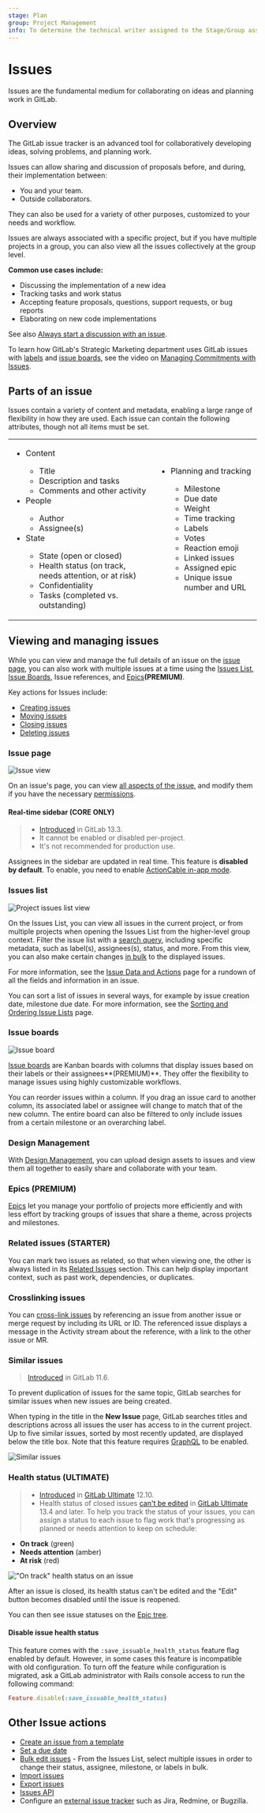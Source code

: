 ```yaml
---
stage: Plan
group: Project Management
info: To determine the technical writer assigned to the Stage/Group associated with this page, see https://about.gitlab.com/handbook/engineering/ux/technical-writing/#designated-technical-writers
---
```


# Issues

Issues are the fundamental medium for collaborating on ideas and planning work in GitLab.

## Overview

The GitLab issue tracker is an advanced tool for collaboratively developing ideas, solving problems,
and planning work.

Issues can allow sharing and discussion of proposals before, and during,
their implementation between:

- You and your team.
- Outside collaborators.

They can also be used for a variety of other purposes, customized to your
needs and workflow.

Issues are always associated with a specific project, but if you have multiple projects in a group,
you can also view all the issues collectively at the group level.

**Common use cases include:**

- Discussing the implementation of a new idea
- Tracking tasks and work status
- Accepting feature proposals, questions, support requests, or bug reports
- Elaborating on new code implementations

See also [Always start a discussion with an issue](https://about.gitlab.com/blog/2016/03/03/start-with-an-issue/).

<i class="fa fa-youtube-play youtube" aria-hidden="true"></i>
To learn how GitLab's Strategic Marketing department uses GitLab issues with [labels](../labels.md) and
[issue boards](../issue_board.md), see the video on
[Managing Commitments with Issues](https://www.youtube.com/watch?v=cuIHNintg1o&t=3).

## Parts of an issue

Issues contain a variety of content and metadata, enabling a large range of flexibility
in how they are used. Each issue can contain the following attributes, though not all items
must be set.

<table class="borderless-table fixed-table">
<tr>
    <td>
        <ul>
            <li>Content</li>
            <ul>
                <li>Title</li>
                <li>Description and tasks</li>
                <li>Comments and other activity</li>
            </ul>
            <li>People</li>
            <ul>
                <li>Author</li>
                <li>Assignee(s)</li>
            </ul>
            <li>State</li>
            <ul>
                <li>State (open or closed)</li>
                <li>Health status (on track, needs attention, or at risk)</li>
                <li>Confidentiality</li>
                <li>Tasks (completed vs. outstanding)</li>
            </ul>
        </ul>
    </td>
    <td>
        <ul>
            <li>Planning and tracking</li>
            <ul>
                <li>Milestone</li>
                <li>Due date</li>
                <li>Weight</li>
                <li>Time tracking</li>
                <li>Labels</li>
                <li>Votes</li>
                <li>Reaction emoji</li>
                <li>Linked issues</li>
                <li>Assigned epic</li>
                <li>Unique issue number and URL</li>
            </ul>
       </ul>
    </td>
</tr>
</table>

## Viewing and managing issues

While you can view and manage the full details of an issue on the [issue page](#issue-page),
you can also work with multiple issues at a time using the [Issues List](#issues-list),
[Issue Boards](#issue-boards), Issue references, and [Epics](#epics-premium)**(PREMIUM)**.

Key actions for Issues include:

- [Creating issues](managing_issues.md#create-a-new-issue)
- [Moving issues](managing_issues.md#moving-issues)
- [Closing issues](managing_issues.md#closing-issues)
- [Deleting issues](managing_issues.md#deleting-issues)

### Issue page

![Issue view](img/issues_main_view.png)

On an issue's page, you can view [all aspects of the issue](issue_data_and_actions.md),
and modify them if you have the necessary [permissions](../../permissions.md).

#### Real-time sidebar **(CORE ONLY)**

> - [Introduced](https://gitlab.com/gitlab-org/gitlab/-/issues/17589) in GitLab 13.3.
> - It cannot be enabled or disabled per-project.
> - It's not recommended for production use.

Assignees in the sidebar are updated in real time. This feature is **disabled by default**.
To enable, you need to enable [ActionCable in-app mode](https://docs.gitlab.com/omnibus/settings/actioncable.html).

### Issues list

![Project issues list view](img/project_issues_list_view.png)

On the Issues List, you can view all issues in the current project, or from multiple
projects when opening the Issues List from the higher-level group context. Filter the
issue list with a [search query](../../search/index.md#filtering-issue-and-merge-request-lists),
including specific metadata, such as label(s), assignees(s), status, and more. From this
view, you can also make certain changes [in bulk](../bulk_editing.md) to the displayed issues.

For more information, see the [Issue Data and Actions](issue_data_and_actions.md) page
for a rundown of all the fields and information in an issue.

You can sort a list of issues in several ways, for example by issue creation date, milestone due date. For more information, see the [Sorting and Ordering Issue Lists](sorting_issue_lists.md) page.

### Issue boards

![Issue board](img/issue_board.png)

[Issue boards](../issue_board.md) are Kanban boards with columns that display issues based on their
labels or their assignees**(PREMIUM)**. They offer the flexibility to manage issues using
highly customizable workflows.

You can reorder issues within a column. If you drag an issue card to another column, its
associated label or assignee will change to match that of the new column. The entire
board can also be filtered to only include issues from a certain milestone or an overarching
label.

### Design Management

With [Design Management](design_management.md), you can upload design
assets to issues and view them all together to easily share and
collaborate with your team.

### Epics **(PREMIUM)**

[Epics](../../group/epics/index.md) let you manage your portfolio of projects more
efficiently and with less effort by tracking groups of issues that share a theme, across
projects and milestones.

### Related issues **(STARTER)**

You can mark two issues as related, so that when viewing one, the other is always
listed in its [Related Issues](related_issues.md) section. This can help display important
context, such as past work, dependencies, or duplicates.

### Crosslinking issues

You can [cross-link issues](crosslinking_issues.md) by referencing an issue from another
issue or merge request by including its URL or ID. The referenced issue displays a
message in the Activity stream about the reference, with a link to the other issue or MR.

### Similar issues

> [Introduced](https://gitlab.com/gitlab-org/gitlab-foss/-/merge_requests/22866) in GitLab 11.6.

To prevent duplication of issues for the same topic, GitLab searches for similar issues
when new issues are being created.

When typing in the title in the **New Issue** page, GitLab searches titles and descriptions
across all issues the user has access to in the current project. Up to five similar issues,
sorted by most recently updated, are displayed below the title box. Note that this feature
requires [GraphQL](../../../api/graphql/index.md) to be enabled.

![Similar issues](img/similar_issues.png)

### Health status **(ULTIMATE)**

> - [Introduced](https://gitlab.com/gitlab-org/gitlab/-/issues/36427) in [GitLab Ultimate](https://about.gitlab.com/pricing/) 12.10.
> - Health status of closed issues [can't be edited](https://gitlab.com/gitlab-org/gitlab/-/issues/220867) in [GitLab Ultimate](https://about.gitlab.com/pricing/) 13.4 and later.
To help you track the status of your issues, you can assign a status to each issue to flag work
that's progressing as planned or needs attention to keep on schedule:

- **On track** (green)
- **Needs attention** (amber)
- **At risk** (red)

!["On track" health status on an issue](img/issue_health_status_dropdown_v12_10.png)

After an issue is closed, its health status can't be edited and the "Edit" button becomes disabled
until the issue is reopened.

You can then see issue statuses on the
[Epic tree](../../group/epics/index.md#issue-health-status-in-epic-tree-ultimate).

#### Disable issue health status

This feature comes with the `:save_issuable_health_status` feature flag enabled by default. However, in some cases
this feature is incompatible with old configuration. To turn off the feature while configuration is
migrated, ask a GitLab administrator with Rails console access to run the following command:

```ruby
Feature.disable(:save_issuable_health_status)
```

## Other Issue actions

- [Create an issue from a template](../../project/description_templates.md#using-the-templates)
- [Set a due date](due_dates.md)
- [Bulk edit issues](../bulk_editing.md) - From the Issues List, select multiple issues
  in order to change their status, assignee, milestone, or labels in bulk.
- [Import issues](csv_import.md)
- [Export issues](csv_export.md)
- [Issues API](../../../api/issues.md)
- Configure an [external issue tracker](../../../integration/external-issue-tracker.md)
  such as Jira, Redmine, or Bugzilla.
